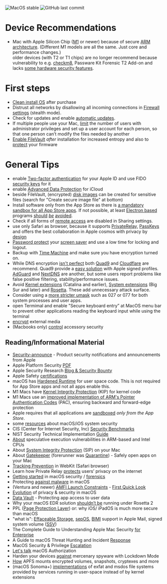 ![MacOS stable](https://badgen.net/badge/icon/MacOS%20Sonoma%2014.0?icon=apple&label) ![GitHub last commit](https://img.shields.io/github/last-commit/beerisgood/macOS_Hardening?label=last%20update%3A)

# Device Recommendations
- Mac with Apple Silicon Chip ([M1](https://en.wikipedia.org/wiki/Apple_M1) or newer) because of secure [ARM architecture](https://en.wikipedia.org/wiki/ARM_architecture_family). (Different M1 models are all the same. Just core and performance changes.)
<br/>older devices (with T2 or T1 chips) are no longer recommend because vulnerability to e.g. [checkm8](https://en.wikipedia.org/wiki/Apple_T2#Security_vulnerabilities), Passware Kit Forensic T2 Add-on and lacks [some hardware security features](https://support.apple.com/en-us/guide/security/sec87716a080/1/web/1).


# First steps
- [Clean install OS](https://support.apple.com/en-us/HT204904) after purchase
- Distrust all networks by disallowing all incoming connections in [Firewall settings](https://support.apple.com/en-us/HT201642) (stealth mode).
- Check for updates and enable [automatic updates]((https://support.apple.com/guide/mac-help/get-macos-updates-mchlpx1065/mac)).
- If multiple people use your Mac, [limit](https://support.apple.com/en-au/guide/mac-help/flvlt003/mac) the number of users with administrator privileges and set up a user account for each person, so that one person can’t modify the files needed by another
- [Enable FileVault](https://support.apple.com/en-us/HT204837) _after_ installation for increased entropy and also to [protect](https://support.apple.com/en-us/HT204455) your firmware

# General Tips
- enable [Two-factor authentication](https://support.apple.com/en-us/HT204915#setup) for your Apple ID and use FIDO [security keys](https://support.apple.com/en-us/HT213154) for it
- enable [Advanced Data Protection](https://support.apple.com/en-us/HT202303) for iCloud
- beside FileVault, (encrypted) [disk images](https://support.apple.com/en-us/guide/disk-utility/dskutl11888/mac) can be created for sensitive files (search for "Create secure image file" at bottom)
- Install software only from the App Store as there is [a mandatory sandbox for all App Store apps](https://developer.apple.com/documentation/security/app_sandbox). If not possible, at least [Electron based](https://www.electronjs.org/apps) programs [should](https://wojciechregula.blog/post/abusing-electron-apps-to-bypass-macos-security-controls/) [_be_](https://medium.com/@metnew/why-electron-apps-cant-store-your-secrets-confidentially-inspect-option-a49950d6d51f) [avoided](https://blog.xpnsec.com/macos-injection-via-third-party-frameworks/).
- Check if all forms of [remote access](https://support.apple.com/guide/remote-desktop/enable-remote-management-apd8b1c65bd/mac) are disabled in Sharing settings.
- use only Safari as browser, because it supports [PrivateRelay](https://support.apple.com/en-us/HT212614), [PassKeys](https://support.apple.com/HT213305) and offers the best collaboration in Apple cosmos with privacy by [design](https://www.apple.com/safari/docs/Safari_White_Paper_Nov_2019.pdf)
- [Password protect](https://support.apple.com/guide/mac-help/require-a-password-after-waking-your-mac-mchlp2270/11.0/mac/11.0) your [screen saver](https://support.apple.com/guide/mac-help/use-a-screen-saver-mchl4b68853d/mac) and use a low time for locking and logout.
- Backup with [Time Machine](https://support.apple.com/en-us/HT201250) and make sure you have encryption turned on.
- While DNS encryption [isn't perfect](https://madaidans-insecurities.github.io/encrypted-dns.html) both [Quad9](https://www.quad9.net) and [Cloudflare](https://developers.cloudflare.com/1.1.1.1/setup/) are recommend. Quad9 provide a [easy solution](https://www.quad9.net/news/blog/ios-mobile-provisioning-profiles) with Apple signed profiles. [AdGuard](https://adguard-dns.io) and [NextDNS](https://nextdns.io/) are another, but some users report problems like false positive filtering, stability/performance issues.
- Avoid [Kernel extensions](https://support.apple.com/guide/deployment/depa5fb8376f/1/web/1.0) (Catalina and earlier), [System extensions](https://support.apple.com/en-us/HT210999) (Big Sur and later) and [Rosetta](https://support.apple.com/en-us/guide/security/secebb113be1/web). These add unnecessary attack surface.
- Consider using a [more stricter umask](https://support.apple.com/en-us/HT201684) such as 027 or 077 for both system processes and user apps.
- open Termimal and enable "Secure keyboard entry” at MacOS menu bar to prevent other applications reading the keyboard input while using the terminal
- [encrypt](https://support.apple.com/guide/mac-help/mh40593/13.0/mac/13.0) external media
- (Macbooks only) [control](https://support.apple.com/guide/deployment/depf8a4cb051/web) accessory security

## Reading/Informational Material
- [Security-announce](https://lists.apple.com/mailman/listinfo/security-announce) - Product security notifications and announcements from Apple
- Apple Platform Security [PDF](https://help.apple.com/pdf/security/en_US/apple-platform-security-guide.pdf)
- Apple Security Research [Blog & Security Bounty](https://security.apple.com)
- Apple Safety [certifications](https://support.apple.com/guide/certifications/apc353b1b736/web)
- macOS has [Hardened Runtime](https://developer.apple.com/documentation/security/hardened_runtime) for user space code. This is not required for App Store apps and not all apps enable this.
- M1 Macs have [Kernel Integrity Protection](https://manuals.info.apple.com/MANUALS/1000/MA1902/en_US/apple-platform-security-guide.pdf#page=50) (KIP) for kernel code
- M1 Macs use an [improved implementation of ARM's Pointer Authentication Codes](https://developer.apple.com/documentation/security/preparing_your_app_to_work_with_pointer_authentication) (PAC), ensuring backward and forward-edge protection
- Apple requires that all applications are [sandboxed](https://developer.apple.com/documentation/security/app_sandbox) _only from the App Store_.
- some [resources](https://github.com/houjingyi233/macOS-iOS-system-security) about macOS/iOS system security
- CIS (Center for Internet Security, Inc) [Security Benchmarks](https://www.cisecurity.org/benchmark/apple_os/)
- NIST Security Technical Implementation [Guide](https://ncp.nist.gov/checklist/1058)
- [About](https://support.apple.com/en-us/HT208394) speculative execution vulnerabilities in ARM-based and Intel CPUs
- About [System Integrity Protection](https://support.apple.com/en-us/HT204899) (SIP) on your Mac
- About [Gatekeeper](https://support.apple.com/en-us/HT202491) (forerunner was [Quarantine](https://0xmachos.com/2019-02-01-Quarantine-Intro/)) - Safely open apps on your Mac
- [Tracking Prevention](https://webkit.org/tracking-prevention/) in WebKit (Safari browser)
- Learn how Private Relay [protects](https://www.apple.com/privacy/docs/iCloud_Private_Relay_Overview_Dec2021.PDF) users’ privacy on the internet
- [Getting started](https://theevilbit.github.io/posts/getting_started_in_macos_security/) in macOS security / [forensics](https://gist.github.com/0xmachos/6e8b813cffc2035914606bd4cda491d2)
- Protecting [against malware](https://support.apple.com/en-us/guide/security/sec469d47bd8/web) in macOS
- (Ventura and newer) [AMFI Launch Constraints](https://gist.github.com/beerisgood/8124975071fc04bb64ae32e44e76af0b) - [First Quick Look](https://theevilbit.github.io/posts/amfi_launch_constraints/)
- [Evolution](https://github.com/beerisgood/macOS_Hardening/blob/main/Evolution%20of%20privacy%20%26%20security.md) of privacy & security in macOS
- [Data Vault](https://support.apple.com/de-de/guide/security/secc01781f46/1/web/1) - Protecting app access to user data
- Why your macOS EDR solution [shouldn’t be](https://www.sentinelone.com/blog/why-your-macos-edr-solution-shouldnt-be-running-under-rosetta-2/) running under Rosetta 2
- PPL ([Page Protection Layer](https://support.apple.com/en-us/guide/security/sec8b776536b/1/web/1#sec314c3af61)) or: why iOS/ iPadOS is much more secure than macOS
- "what is": [Effaceable Storage](https://support.apple.com/en-us/guide/security/aside/sec0183122de/1/web/1), [sepOS](https://support.apple.com/en-us/guide/security/aside/secc3e4f7a43/1/web/1), [BIMI](https://support.apple.com/en-us/HT213155) support in Apple Mail, signed system volume ([SSV](https://support.apple.com/guide/mac-help/mchl0f9af76f/mac))
- The Complete Guide to Understanding Apple Mac Security [for Enterprise](https://assets.sentinelone.com/macos-security/enterprise-mac-security)
- A Guide to macOS Threat Hunting and Incident [Response](https://assets.sentinelone.com/c/sentinal-one-mac-os-?x=fvgtlj)
- MacOS Security & Privilege [Escalation](https://book.hacktricks.xyz/macos-hardening/macos-security-and-privilege-escalation)
- [Let's talk](https://theevilbit.github.io/posts/macos_authorization/) macOS Authorization
- Harden your devices [against](https://support.apple.com/guide/personal-safety/harden-your-devices-against-mercenary-spyware-ipsd5baf79d0/1.0/web/1.0) mercenary spyware with Lockdown Mode
- [How](https://eclecticlight.co/2023/04/03/how-apfs-mounts-encrypted-volumes-snapshots-cryptexes-and-more/) APFS mounts encrypted volumes, snapshots, cryptexes and more
- (macOS Sonoma+) [implementations](https://developer.apple.com/documentation/macos-release-notes/macos-14-release-notes#File-System) of exfat and msdos file systems provided by services running in user-space instead of by kernel extensions
